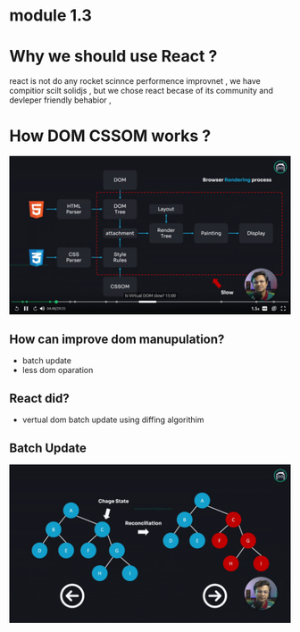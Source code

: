 # module 1.3

# Why we should use React ?

react is not do any rocket scinnce performence improvnet , we have compitior scilt solidjs , but we chose react becase of its community and devleper friendly behabior ,

# How DOM CSSOM works ?

![Screenshot from 2024-01-09 02-11-32.png](module%201%203%2082190ab4b1e149e8813e9eb913741d64/Screenshot_from_2024-01-09_02-11-32.png)

 

## How can  improve dom manupulation?

- batch update
- less dom oparation

## React did?

- vertual dom batch update using diffing algorithim

## Batch Update

![Screenshot from 2024-01-09 02-16-55.png](module%201%203%2082190ab4b1e149e8813e9eb913741d64/Screenshot_from_2024-01-09_02-16-55.png)
